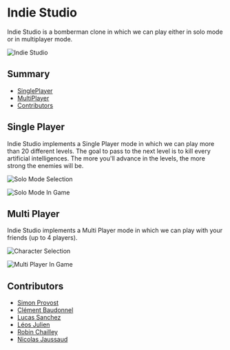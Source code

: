 # Indie Studio
Indie Studio is a bomberman clone in which we can play either in solo mode or in multiplayer mode.

![Indie Studio](https://picasaweb.google.com/116475230140388451302/6766171226761749985#6766171224255809106)

## Summary

 - [SinglePlayer](#single)
 - [MultiPlayer](#multi)
 - [Contributors](#contributors)

## <a name="single"></a>Single Player

Indie Studio implements a Single Player mode in which we can play more than 20 different levels.
The goal to pass to the next level is to kill every artificial intelligences.
The more you'll advance in the levels, the more strong the enemies will be.

![Solo Mode Selection](https://picasaweb.google.com/116475230140388451302/6766171100870507489#6766171103031318450)

![Solo Mode In Game](https://picasaweb.google.com/116475230140388451302/6766170743093361953#6766170747138881602)

## <a name="multi"></a>Multi Player

Indie Studio implements a Multi Player mode in which we can play with your friends (up to 4 players).

![Character Selection](https://picasaweb.google.com/116475230140388451302/6766171793882353905#6766171797006960882) 

![Multi Player In Game](https://picasaweb.google.com/116475230140388451302/6766171928039160081#6766171929438200978)

## <a name="contributors"></a>Contributors

- [Simon Provost](github.com/simonprovost)
- [Clément Baudonnel](github.com/Skyrize)
- [Lucas Sanchez](github.com/Zuldruck)
- [Léos Julien](github.com/Julien-Leos)
- [Robin Chailley](github.com/RobinChailley)
- [Nicolas Jaussaud](github.com/NicolasJaussaud)
